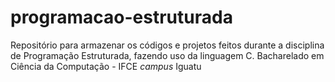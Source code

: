 # programacao-estruturada
Repositório para armazenar os códigos e projetos feitos durante a disciplina de Programação Estruturada, fazendo uso da linguagem C.
Bacharelado em Ciência da Computação - IFCE _campus_ Iguatu
